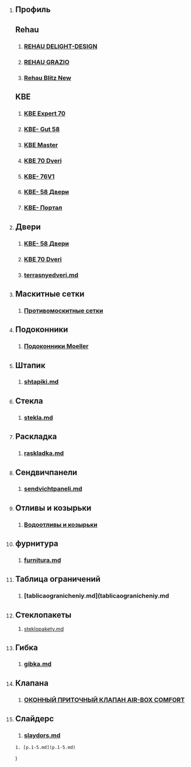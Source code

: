   1. ## Профиль
        ## Rehau
        1. ### [REHAU DELIGHT-DESIGN](Delight-Design.md)
        1. ### [REHAU GRAZIO](GRAZIO.md)
        1. ### [Rehau Blitz New](BlitzNew.md)
        ## KBE
        1. ### [KBE Expert  70](kveekspert.md)
        1. ### [KBE- Gut 58](kveGut58.md)
        1. ### [KBE Master](kveMaster.md)
        1. ### [KBE 70 Dveri ](kve70dveri.md)
        1. ### [KBE- 76V1](kve76V1.md)
        1. ### [KBE- 58 Двери](kveGut58dveri.md)
        1. ### [KBE- Портал](portal.md)     
  1. ## Двери
        1. ### [KBE- 58 Двери](kveGut58dveri.md)
        1. ### [KBE 70 Dveri ](kve70dveri.md)
        1. ### [terrasnyedveri.md](terrasnyedveri.md)

  1. ## Маскитные сетки  
        1. ### [Противомоскитные сетки](moskitnyesetki.md)   
  1. ## Подоконники
        1. ### [Подоконники Moeller](podokonniki.md)
  1. ## Штапик
        1. ### [shtapiki.md](shtapiki.md)
  1. ## Стекла
        1. ### [stekla.md](stekla.md)
  1. ## Раскладка
        1. ### [raskladka.md](raskladka.md)
  1. ## Сендвичпанели
        1. ### [sendvichtpaneli.md](sendvichtpaneli.md)           
  1. ## Отливы и козырьки
        1. ### [Водоотливы и козырьки](otlivykozyrjki.md)
  1. ## фурнитура
        1. ### [furnitura.md](furnitura.md)
  1. ## Таблица ограничений
        1. ### [tablicaogranicheniy.md](tablicaogranicheniy.md          
  1. ## Стеклопакеты
        1. [steklopakety.md](steklopakety.md)

  1. ## Гибка
        1. ### [gibka.md](gibka.md)      
  1. ## Клапана
        1. ### [ОКОННЫЙ ПРИТОЧНЫЙ КЛАПАН AIR-BOX COMFORT](klapany.md)  
  1. ## Слайдерс
        1. ### [slaydors.md](slaydors.md)












         1. [p.1-5.md](p.1-5.md)

        )       
